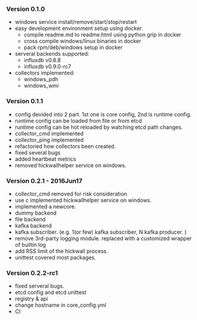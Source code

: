 ### Version 0.1.0
* windows service install/remove/start/stop/restart
* easy development environment setup using docker. 
    * compile readme.md to readme.html using python grip in docker
    * cross compile windows/linux binaries in docker
    * pack rpm/deb/windows setup in docker
* serveral backends supported:
    * influxdb v0.8.8
    * influxdb v0.9.0-rc7
* collectors implemented:
    * windows_pdh
    * windows_wmi

### Version 0.1.1
* config devided into 2 part. 1st one is core config, 2nd is runtime config.
* runtime config can be loaded from file or from etcd
* runtime config can be hot reloaded by watching etcd path changes.
* collector_cmd implemented
* collector_ping implemented
* refactoried how collectors been created.
* fixed several bugs
* added heartbeat metrics
* removed hickwallhelper service on windows.

### Version 0.2.1 - 2016Jun17
* collector_cmd removed for risk consideration
* use c implemented hickwallhelper service on windows.
* implemented a newcore. 
* dummy backend
* file backend
* kafka backend
* kafka subscriber. (e.g. 1(or few) kafka subscriber, N kafka producer. )
* remove 3rd-party logging module. replaced with a customized wrapper of builtin log
* add RSS limit of the hickwall process.
* unittest covered most packages.

### Version 0.2.2-rc1
* fixed serveral bugs.
* etcd config and etcd unittest
* registry & api
* change hostname in core_config.yml
* CI



